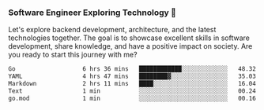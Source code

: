 ### Software Engineer Exploring Technology 🚀 

Let's explore backend development, architecture, and the latest technologies together. The goal is to showcase excellent skills in software development, share knowledge, and have a positive impact on society. Are you ready to start this journey with me?

<!--START_SECTION:waka-->

```txt
Go                   6 hrs 36 mins   ████████████░░░░░░░░░░░░░   48.32 %
YAML                 4 hrs 47 mins   ████████▓░░░░░░░░░░░░░░░░   35.03 %
Markdown             2 hrs 11 mins   ████░░░░░░░░░░░░░░░░░░░░░   16.04 %
Text                 1 min           ░░░░░░░░░░░░░░░░░░░░░░░░░   00.24 %
go.mod               1 min           ░░░░░░░░░░░░░░░░░░░░░░░░░   00.16 %
```

<!--END_SECTION:waka-->
